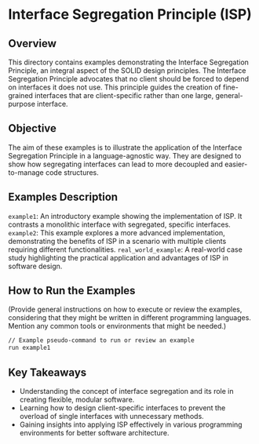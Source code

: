 # Interface Segregation Principle (ISP)

## Overview

This directory contains examples demonstrating the Interface Segregation Principle, an integral aspect of the SOLID design principles. The Interface Segregation Principle advocates that no client should be forced to depend on interfaces it does not use. This principle guides the creation of fine-grained interfaces that are client-specific rather than one large, general-purpose interface.

## Objective

The aim of these examples is to illustrate the application of the Interface Segregation Principle in a language-agnostic way. They are designed to show how segregating interfaces can lead to more decoupled and easier-to-manage code structures.

## Examples Description

`example1`: An introductory example showing the implementation of ISP. It contrasts a monolithic interface with segregated, specific interfaces.
`example2`: This example explores a more advanced implementation, demonstrating the benefits of ISP in a scenario with multiple clients requiring different functionalities.
`real_world_example`: A real-world case study highlighting the practical application and advantages of ISP in software design.

## How to Run the Examples

(Provide general instructions on how to execute or review the examples, considering that they might be written in different programming languages. Mention any common tools or environments that might be needed.)

```bash
// Example pseudo-command to run or review an example
run example1
```

## Key Takeaways

- Understanding the concept of interface segregation and its role in creating flexible, modular software.
- Learning how to design client-specific interfaces to prevent the overload of single interfaces with unnecessary methods.
- Gaining insights into applying ISP effectively in various programming environments for better software architecture.

